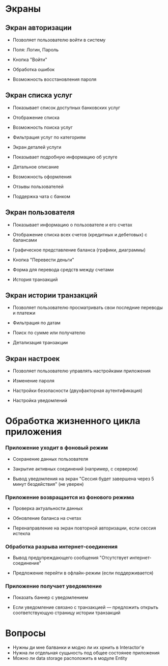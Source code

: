 # Экраны

## Экран авторизации

- Позволяет пользователю войти в систему

- Поля: Логин, Пароль

- Кнопка "Войти"

- Обработка ошибок

- Возможность восстановления пароля

## Экран списка услуг

- Показывает список доступных банковских услуг

- Отображение списка

- Возможность поиска услуг

- Фильтрация услуг по категориям

- Экран деталей услуги

- Показывает подробную информацию об услуге

- Детальное описание

- Возможность оформления

- Отзывы пользователей

- Поддержка чата с банком

## Экран пользователя

- Показывает информацию о пользователе и его счетах

- Отображение списка всех счетов (кредитных и дебетовых) с балансами

- Графическое представление баланса (графики, диаграммы)

- Кнопка "Перевести деньги"

- Форма для перевода средств между счетами

- История транзакций

## Экран истории транзакций

- Позволяет пользователю просматривать свои последние переводы и платежи

- Фильтрация по датам

- Поиск по сумме или получателю

- Детализация транзакции

## Экран настроек

- Позволяет пользователю управлять настройками приложения

- Изменение пароля

- Настройки безопасности (двухфакторная аутентификация)

- Настройка уведомлений



# Обработка жизненного цикла приложения

### Приложение уходит в фоновый режим

- Сохранение данных пользователя

- Закрытие активных соединений (например, с сервером)

- Вывод уведомления на экран "Сессия будет завершена через 5 минут бездействия" (не уверен)

### Приложение возвращается из фонового режима

- Проверка актуальности данных

- Обновление баланса на счетах

- Перенаправление на экран повторной авторизации, если сессия истекла

### Обработка разрыва интернет-соединения

- Вывод предупреждающего сообщения "Отсутствует интернет-соединение"

- Предложение перейти в офлайн-режим (если поддерживается)

### Приложение получает уведомление

- Показать баннер с уведомлением

- Если уведомление связано с транзакцией — предложить открыть соответствующую страницу истории транзакций


# Вопросы
- Нужны ди мне балванки и модно ли их хрнить в Interactor'е
- Нужна ли отдельная сущьность под общее состоянее приложения
- Можно ли data storage расположить в модуле Entity
